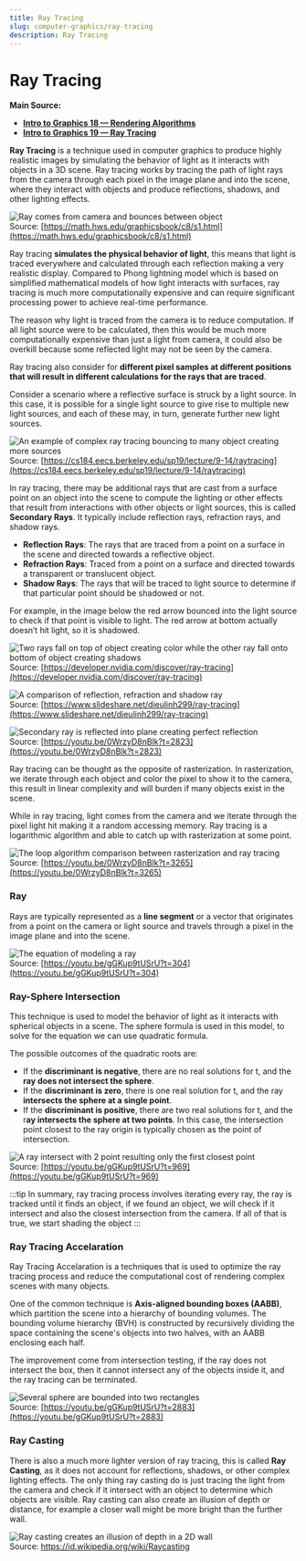 ```yaml
---
title: Ray Tracing
slug: computer-graphics/ray-tracing
description: Ray Tracing
---
```


# Ray Tracing

**Main Source:**

- **[Intro to Graphics 18 — Rendering Algorithms](https://youtu.be/0WrzyD8nBlk)**
- **[Intro to Graphics 19 — Ray Tracing](https://youtu.be/gGKup9tUSrU)**

**Ray Tracing** is a technique used in computer graphics to produce highly realistic images by simulating the behavior of light as it interacts with objects in a 3D scene. Ray tracing works by tracing the path of light rays from the camera through each pixel in the image plane and into the scene, where they interact with objects and produce reflections, shadows, and other lighting effects.

![Ray comes from camera and bounces between object](./ray-tracing-example.png)  
Source: [https://math.hws.edu/graphicsbook/c8/s1.html](https://math.hws.edu/graphicsbook/c8/s1.html)

Ray tracing **simulates the physical behavior of light**, this means that light is traced everywhere and calculated through each reflection making a very realistic display. Compared to Phong lightning model which is based on simplified mathematical models of how light interacts with surfaces, ray tracing is much more computationally expensive and can require significant processing power to achieve real-time performance.

The reason why light is traced from the camera is to reduce computation. If all light source were to be calculated, then this would be much more computationally expensive than just a light from camera, it could also be overkill because some reflected light may not be seen by the camera.

Ray tracing also consider for **different pixel samples at different positions that will result in different calculations for the rays that are traced**.

Consider a scenario where a reflective surface is struck by a light source. In this case, it is possible for a single light source to give rise to multiple new light sources, and each of these may, in turn, generate further new light sources.

![An example of complex ray tracing bouncing to many object creating more sources](./complex-ray-tracing.png)  
Source: [https://cs184.eecs.berkeley.edu/sp19/lecture/9-14/raytracing](https://cs184.eecs.berkeley.edu/sp19/lecture/9-14/raytracing)

In ray tracing, there may be additional rays that are cast from a surface point on an object into the scene to compute the lighting or other effects that result from interactions with other objects or light sources, this is called **Secondary Rays**. It typically include reflection rays, refraction rays, and shadow rays.

- **Reflection Rays**: The rays that are traced from a point on a surface in the scene and directed towards a reflective object.
- **Refraction Rays**: Traced from a point on a surface and directed towards a transparent or translucent object.
- **Shadow Rays**: The rays that will be traced to light source to determine if that particular point should be shadowed or not.

For example, in the image below the red arrow bounced into the light source to check if that point is visible to light. The red arrow at bottom actually doesn’t hit light, so it is shadowed.

![Two rays fall on top of object creating color while the other ray fall onto bottom of object creating shadows](./shadow-ray.png)  
Source: [https://developer.nvidia.com/discover/ray-tracing](https://developer.nvidia.com/discover/ray-tracing)

![A comparison of reflection, refraction and shadow ray](./secondary-ray-1.png)  
Source: [https://www.slideshare.net/dieulinh299/ray-tracing](https://www.slideshare.net/dieulinh299/ray-tracing)

![Secondary ray is reflected into plane creating perfect reflection](./secondary-ray-2.png)  
Source: [https://youtu.be/0WrzyD8nBlk?t=2823](https://youtu.be/0WrzyD8nBlk?t=2823)

Ray tracing can be thought as the opposite of rasterization. In rasterization, we iterate through each object and color the pixel to show it to the camera, this result in linear complexity and will burden if many objects exist in the scene.

While in ray tracing, light comes from the camera and we iterate through the pixel light hit making it a random accessing memory. Ray tracing is a logarithmic algorithm and able to catch up with rasterization at some point.

![The loop algorithm comparison between rasterization and ray tracing](./ray-tracing-vs-rasterization.png)  
Source: [https://youtu.be/0WrzyD8nBlk?t=3265](https://youtu.be/0WrzyD8nBlk?t=3265)

### Ray

Rays are typically represented as a **line segment** or a vector that originates from a point on the camera or light source and travels through a pixel in the image plane and into the scene.

![The equation of modeling a ray](./ray-modeling.png)  
Source: [https://youtu.be/gGKup9tUSrU?t=304](https://youtu.be/gGKup9tUSrU?t=304)

### Ray-Sphere Intersection

This technique is used to model the behavior of light as it interacts with spherical objects in a scene. The sphere formula is used in this model, to solve for the equation we can use quadratic formula.

The possible outcomes of the quadratic roots are:

- If the **discriminant is negative**, there are no real solutions for t, and the **ray does not intersect the sphere**.
- If the **discriminant is zero**, there is one real solution for t, and the ray **intersects the sphere at a single point**.
- If the **discriminant is positive**, there are two real solutions for t, and the r**ay intersects the sphere at two points**. In this case, the intersection point closest to the ray origin is typically chosen as the point of intersection.

![A ray intersect with 2 point resulting only the first closest point](./ray-sphere-intersection.png)  
Source: [https://youtu.be/gGKup9tUSrU?t=969](https://youtu.be/gGKup9tUSrU?t=969)

:::tip
In summary, ray tracing process involves iterating every ray, the ray is tracked until it finds an object, if we found an object, we will check if it intersect and also the closest intersection from the camera. If all of that is true, we start shading the object
:::

### Ray Tracing Accelaration

Ray Tracing Accelaration is a techniques that is used to optimize the ray tracing process and reduce the computational cost of rendering complex scenes with many objects.

One of the common technique is **Axis-aligned bounding boxes (AABB)**, which partition the scene into a hierarchy of bounding volumes. The bounding volume hierarchy (BVH) is constructed by recursively dividing the space containing the scene's objects into two halves, with an AABB enclosing each half.

The improvement come from intersection testing, if the ray does not intersect the box, then it cannot intersect any of the objects inside it, and the ray tracing can be terminated.

![Several sphere are bounded into two rectangles](./bvh-algorithm.png)  
Source: [https://youtu.be/gGKup9tUSrU?t=2883](https://youtu.be/gGKup9tUSrU?t=2883)

### Ray Casting

There is also a much more lighter version of ray tracing, this is called **Ray Casting**, as it does not account for reflections, shadows, or other complex lighting effects. The only thing ray casting do is just tracing the light from the camera and check if it intersect with an object to determine which objects are visible. Ray casting can also create an illusion of depth or distance, for example a closer wall might be more bright than the further wall.

![Ray casting creates an illusion of depth in a 2D wall](./ray-casting.png)  
Source: https://id.wikipedia.org/wiki/Raycasting
